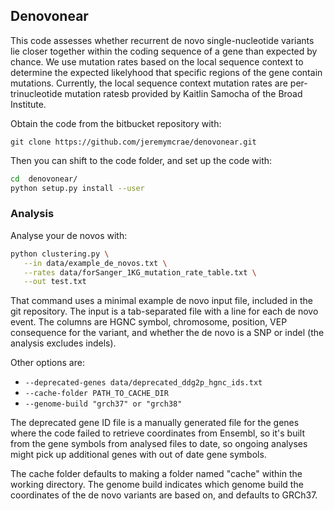 ## Denovonear

This code assesses whether recurrent de novo single-nucleotide variants lie 
closer together within the coding sequence of a gene than expected by chance. 
We use mutation rates based on the local sequence context to determine the 
expected likelyhood that specific regions of the gene contain mutations. 
Currently, the local sequence context mutation rates are per-trinucleotide 
mutation ratesb provided by Kaitlin Samocha of the Broad Institute.

Obtain the code from the bitbucket repository with:

`git clone https://github.com/jeremymcrae/denovonear.git`

Then you can shift to the code folder, and set up the code with:
```sh
cd  denovonear/
python setup.py install --user
```

### Analysis
Analyse your de novos with:
```sh
python clustering.py \
   --in data/example_de_novos.txt \
   --rates data/forSanger_1KG_mutation_rate_table.txt \
   --out test.txt
```

That command uses a minimal example de novo input file, included in the git 
repository. The input is a tab-separated file with a line for each de novo 
event. The columns are HGNC symbol, chromosome, position, VEP consequence for 
the variant, and whether the de novo is a SNP or indel (the analysis excludes 
indels). 

Other options are:
 * `--deprecated-genes data/deprecated_ddg2p_hgnc_ids.txt`
 * `--cache-folder PATH_TO_CACHE_DIR`
 * `--genome-build "grch37" or "grch38"`

The deprecated gene ID file is a manually generated file for the genes where 
the code failed to retrieve coordinates from Ensembl, so it's built from the 
gene symbols from analysed files to date, so ongoing analyses might pick up 
additional genes with out of date gene symbols.

The cache folder defaults to making a folder named "cache" within the working 
directory. The genome build indicates which genome build the coordinates of the
de novo variants are based on, and defaults to GRCh37.